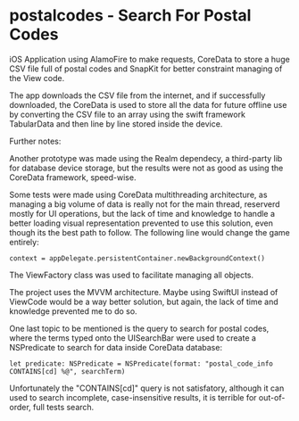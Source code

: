 # postalcodes - Search For Postal Codes

iOS Application using AlamoFire to make requests, CoreData to store a huge CSV file full of postal codes and SnapKit for better constraint managing of the View code.

The app downloads the CSV file from the internet, and if successfully downloaded, the CoreData is used to store all the data for future offline use by converting the CSV file to an array using the swift framework TabularData and then line by line stored inside the device.

Further notes:

Another prototype was made using the Realm dependecy, a third-party lib for database device storage, but the results were not as good as using the CoreData framework, speed-wise.

Some tests were made using CoreData multithreading architecture, as managing a big volume of data is really not for the main thread, reserverd mostly for UI operations, but the lack of time and knowledge to handle a better loading visual representation prevented to use this solution, even though its the best  path to follow. The following line would change the game entirely:

```context = appDelegate.persistentContainer.newBackgroundContext()```

The ViewFactory class was used to facilitate managing all objects.

The project uses the MVVM architecture. Maybe using SwiftUI instead of ViewCode would be a way better solution, but again, the lack of time and knowledge prevented me to do so.

One last topic to be mentioned is the query to search for postal codes, where the terms typed onto the UISearchBar were used to create a NSPredicate to search for data inside CoreData database:

```let predicate: NSPredicate = NSPredicate(format: "postal_code_info CONTAINS[cd] %@", searchTerm)```

Unfortunately the "CONTAINS[cd]" query is not satisfatory, although it can used to search incomplete, case-insensitive results, it is terrible for out-of-order, full tests search. 
